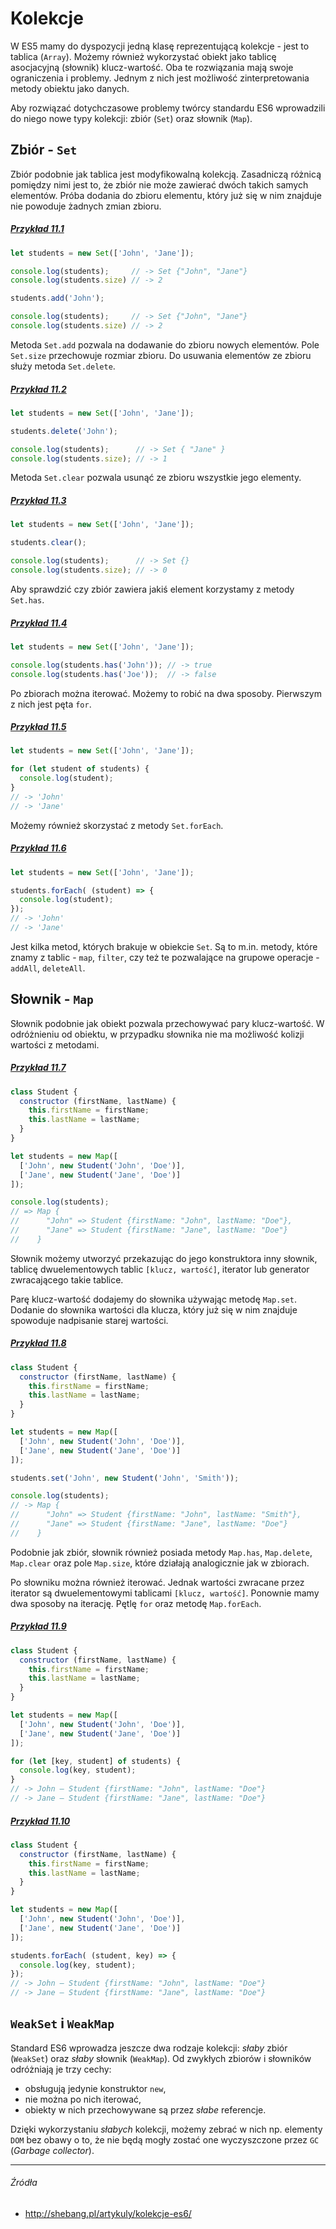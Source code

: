 # Kolekcje

W ES5 mamy do dyspozycji jedną klasę reprezentującą kolekcje - jest to tablica (`Array`). Możemy również wykorzystać obiekt jako tablicę asocjacyjną (słownik) klucz-wartość. Oba te rozwiązania mają swoje ograniczenia i problemy. Jednym z nich jest możliwość zinterpretowania metody obiektu jako danych. 

Aby rozwiązać dotychczasowe problemy twórcy standardu ES6 wprowadzili do niego nowe typy kolekcji: zbiór (`Set`) oraz słownik (`Map`).


## Zbiór - `Set`

Zbiór podobnie jak tablica jest modyfikowalną kolekcją. Zasadniczą różnicą pomiędzy nimi jest to, że zbiór nie może zawierać dwóch takich samych elementów. Próba dodania do zbioru elementu, który już się w nim znajduje nie powoduje żadnych zmian zbioru.

##### [Przykład 11.1](https://codepen.io/mmotel/pen/BZabqE)
```js
let students = new Set(['John', 'Jane']);

console.log(students);     // -> Set {"John", "Jane"}
console.log(students.size) // -> 2

students.add('John');

console.log(students);     // -> Set {"John", "Jane"}
console.log(students.size) // -> 2
```

Metoda `Set.add` pozwala na dodawanie do zbioru nowych elementów. Pole `Set.size` przechowuje rozmiar zbioru. Do usuwania elementów ze zbioru służy metoda `Set.delete`.

##### [Przykład 11.2](https://codepen.io/mmotel/pen/ZyEZYL)
```js
let students = new Set(['John', 'Jane']);

students.delete('John');

console.log(students);      // -> Set { "Jane" }
console.log(students.size); // -> 1
```

Metoda `Set.clear` pozwala usunąć ze zbioru wszystkie jego elementy.

##### [Przykład 11.3](https://codepen.io/mmotel/pen/yXLrVg)
```js
let students = new Set(['John', 'Jane']);

students.clear();

console.log(students);      // -> Set {}
console.log(students.size); // -> 0
```

Aby sprawdzić czy zbiór zawiera jakiś element korzystamy z metody `Set.has`.

##### [Przykład 11.4](https://codepen.io/mmotel/pen/GERLKe)
```js
let students = new Set(['John', 'Jane']);

console.log(students.has('John')); // -> true
console.log(students.has('Joe'));  // -> false 
```

Po zbiorach można iterować. Możemy to robić na dwa sposoby. Pierwszym z nich jest pęta `for`.

##### [Przykład 11.5](https://codepen.io/mmotel/pen/QgWPjy)
```js
let students = new Set(['John', 'Jane']);

for (let student of students) {
  console.log(student);
}
// -> 'John'
// -> 'Jane'
```

Możemy również skorzystać z metody `Set.forEach`.

##### [Przykład 11.6](https://codepen.io/mmotel/pen/PjogZr)
```js
let students = new Set(['John', 'Jane']);

students.forEach( (student) => {
  console.log(student);
});
// -> 'John'
// -> 'Jane'
```

Jest kilka metod, których brakuje w obiekcie `Set`. Są to m.in. metody, które znamy z tablic - `map`, `filter`, czy też te pozwalające na grupowe operacje - `addAll`, `deleteAll`.

## Słownik - `Map`

Słownik podobnie jak obiekt pozwala przechowywać pary klucz-wartość. W odróżnieniu od obiektu, w przypadku słownika nie ma możliwość kolizji wartości z metodami. 

##### [Przykład 11.7](https://codepen.io/mmotel/pen/NgWVqg)
```js
class Student {
  constructor (firstName, lastName) {
    this.firstName = firstName;
    this.lastName = lastName;
  }
}

let students = new Map([
  ['John', new Student('John', 'Doe')],
  ['Jane', new Student('Jane', 'Doe')]
]);

console.log(students);
// => Map {
//      "John" => Student {firstName: "John", lastName: "Doe"}, 
//      "Jane" => Student {firstName: "Jane", lastName: "Doe"}
//    }
```

Słownik możemy utworzyć przekazując do jego konstruktora inny słownik, tablicę dwuelementowych tablic `[klucz, wartość]`, iterator lub generator zwracającego takie tablice.

Parę klucz-wartość dodajemy do słownika używając metodę `Map.set`. Dodanie do słownika wartości dla klucza, który już się w nim znajduje spowoduje nadpisanie starej wartości.

##### [Przykład 11.8](https://codepen.io/mmotel/pen/zzYQqe)
```js
class Student {
  constructor (firstName, lastName) {
    this.firstName = firstName;
    this.lastName = lastName;
  }
}

let students = new Map([
  ['John', new Student('John', 'Doe')],
  ['Jane', new Student('Jane', 'Doe')]
]);

students.set('John', new Student('John', 'Smith'));

console.log(students);
// -> Map {
//      "John" => Student {firstName: "John", lastName: "Smith"}, 
//      "Jane" => Student {firstName: "Jane", lastName: "Doe"}
//    }

```

Podobnie jak zbiór, słownik również posiada metody `Map.has`, `Map.delete`, `Map.clear` oraz pole `Map.size`, które działają analogicznie jak w zbiorach.

Po słowniku można również iterować. Jednak wartości zwracane przez iterator są dwuelementowymi tablicami `[klucz, wartość]`. Ponownie mamy dwa sposoby na iterację. Pętlę `for` oraz metodę `Map.forEach`.

##### [Przykład 11.9](https://codepen.io/mmotel/pen/ZyENBq)
```js
class Student {
  constructor (firstName, lastName) {
    this.firstName = firstName;
    this.lastName = lastName;
  }
}

let students = new Map([
  ['John', new Student('John', 'Doe')],
  ['Jane', new Student('Jane', 'Doe')]
]);

for (let [key, student] of students) {
  console.log(key, student);
}
// -> John – Student {firstName: "John", lastName: "Doe"}
// -> Jane – Student {firstName: "Jane", lastName: "Doe"} 
```

##### [Przykład 11.10](https://codepen.io/mmotel/pen/wevbJq)
```js
class Student {
  constructor (firstName, lastName) {
    this.firstName = firstName;
    this.lastName = lastName;
  }
}

let students = new Map([
  ['John', new Student('John', 'Doe')],
  ['Jane', new Student('Jane', 'Doe')]
]);

students.forEach( (student, key) => {
  console.log(key, student);
});
// -> John – Student {firstName: "John", lastName: "Doe"}
// -> Jane – Student {firstName: "Jane", lastName: "Doe"} 
```

## `WeakSet` i `WeakMap`

Standard ES6 wprowadza jeszcze dwa rodzaje kolekcji: _słaby_ zbiór (`WeakSet`) oraz _słaby_ słownik (`WeakMap`). Od zwykłych zbiorów i słowników odróżniają je trzy cechy:

* obsługują jedynie konstruktor `new`,
* nie można po nich iterować,
* obiekty w nich przechowywane są przez _słabe_ referencje.

Dzięki wykorzystaniu _słabych_ kolekcji, możemy zebrać w nich np. elementy `DOM` bez obawy o to, że nie będą mogły zostać one wyczyszczone przez `GC` (_Garbage collector_). 

---

###### Źródła
* http://shebang.pl/artykuly/kolekcje-es6/